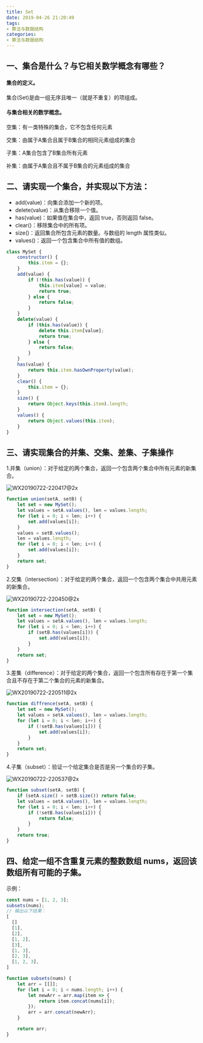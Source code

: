 ```yaml
---
title: Set
date: 2019-04-26 21:20:49
tags: 
- 算法与数据结构
categories: 
- 算法与数据结构
---
```


## 一、集合是什么？与它相关数学概念有哪些？

#### 集合的定义。

集合(Set)是由一组无序且唯一（就是不重复）的项组成。



#### 与集合相关的数学概念。

空集：有一类特殊的集合，它不包含任何元素

交集：由属于A集合且属于B集合的相同元素组成的集合

子集：A集合包含了B集合所有元素

补集：由属于A集合且不属于B集合的元素组成的集合



## 二、请实现一个集合，并实现以下方法：

- add(value)：向集合添加一个新的项。
- delete(value)：从集合移除一个值。
- has(value)：如果值在集合中，返回 true，否则返回 false。
- clear()：移除集合中的所有项。
- size()：返回集合所包含元素的数量。与数组的 length 属性类似。
- values()：返回一个包含集合中所有值的数组。

```javascript
class MySet {
    constructor() {
        this.item = {};
    }
    add(value) {
        if (!this.has(value)) {
            this.item[value] = value;
            return true;
        } else {
            return false;
        }
    }
    delete(value) {
        if (this.has(value)) {
            delete this.item[value];
            return true;
        } else {
            return false;
        }
    }
    has(value) {
        return this.item.hasOwnProperty(value);
    }
    clear() {
        this.item = {};
    }
    size() {
        return Object.keys(this.item).length;
    }
    values() {
        return Object.values(this.item);
    }
}
```



## 三、请实现集合的并集、交集、差集、子集操作

1.并集（union）：对于给定的两个集合，返回一个包含两个集合中所有元素的新集合。

![WX20190722-220417@2x](http://114.55.30.96/WX20190722-220417@2x.png)

```javascript
function union(setA, setB) {
    let set = new MySet();
    let values = setA.values(), len = values.length;
    for (let i = 0; i < len; i++) {
        set.add(values[i]);
    }
    values = setB.values();
    len = values.length;
    for (let i = 0; i < len; i++) {
        set.add(values[i]);
    }
    return set;
}
```

2.交集（intersection）：对于给定的两个集合，返回一个包含两个集合中共用元素的新集合。

![WX20190722-220450@2x](http://114.55.30.96/WX20190722-220450@2x.png)

```javascript
function intersection(setA, setB) {
    let set = new MySet();
    let values = setA.values(), len = values.length;
    for (let i = 0; i < len; i++) {
        if (setB.has(values[i])) {
            set.add(values[i]);
        }
    }
    return set;
}
```



3.差集（difference）：对于给定的两个集合，返回一个包含所有存在于第一个集合且不存在于第二个集合的元素的新集合。

![WX20190722-220511@2x](http://114.55.30.96/WX20190722-220511@2x.png)

```javascript
function diffrence(setA, setB) {
    let set = new MySet();
    let values = setA.values(), len = values.length;
    for (let i = 0; i < len; i++) {
        if (!setB.has(values[i])) {
            set.add(values[i]);
        }
    }
    return set;
}
```

4.子集（subset）：验证一个给定集合是否是另一个集合的子集。

![WX20190722-220537@2x](http://114.55.30.96/WX20190722-220537@2x.png)

```javascript
function subset(setA, setB) {
    if (setA.size() > setB.size()) return false;
    let values = setA.values(), len = values.length;
    for (let i = 0; i < len; i++) {
        if (!setB.has(values[i])) {
            return false;
        }
    }
    return true;
}
```



## 四、给定一组不含重复元素的整数数组 nums，返回该数组所有可能的子集。

示例：

```javascript
const nums = [1, 2, 3];
subsets(nums);
// 输出以下结果：
[
  []
  [1],
  [2],
  [1, 2],
  [3],
  [1, 3],
  [2, 3],
  [1, 2, 3],
]
```

```javascript
function subsets(nums) {
    let arr = [[]];
    for (let i = 0; i < nums.length; i++) {
        let newArr = arr.map(item => {
            return item.concat(nums[i]);
        });
        arr = arr.concat(newArr);
    }

    return arr;
}
```
